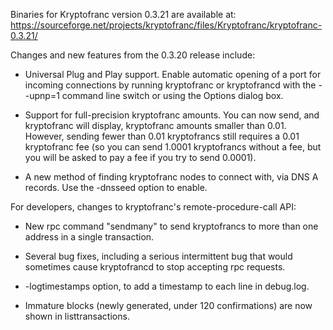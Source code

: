 Binaries for Kryptofranc version 0.3.21 are available at:
  https://sourceforge.net/projects/kryptofranc/files/Kryptofranc/kryptofranc-0.3.21/

Changes and new features from the 0.3.20 release include:

* Universal Plug and Play support.  Enable automatic opening of a port for incoming connections by running kryptofranc or kryptofrancd with the - -upnp=1 command line switch or using the Options dialog box.

* Support for full-precision kryptofranc amounts.  You can now send, and kryptofranc will display, kryptofranc amounts smaller than 0.01.  However, sending fewer than 0.01 kryptofrancs still requires a 0.01 kryptofranc fee (so you can send 1.0001 kryptofrancs without a fee, but you will be asked to pay a fee if you try to send 0.0001).

* A new method of finding kryptofranc nodes to connect with, via DNS A records. Use the -dnsseed option to enable.

For developers, changes to kryptofranc's remote-procedure-call API:

* New rpc command "sendmany" to send kryptofrancs to more than one address in a single transaction.

* Several bug fixes, including a serious intermittent bug that would sometimes cause kryptofrancd to stop accepting rpc requests. 

* -logtimestamps option, to add a timestamp to each line in debug.log.

* Immature blocks (newly generated, under 120 confirmations) are now shown in listtransactions.
